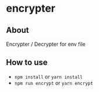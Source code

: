 # encrypter

## About

Encrypter / Decrypter for env file

## How to use

- `npm install` or `yarn install`
- `npm run encrypt` or `yarn encrypt`
